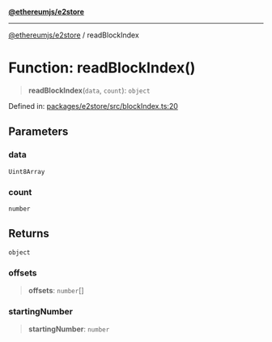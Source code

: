 [**@ethereumjs/e2store**](../README.md)

***

[@ethereumjs/e2store](../README.md) / readBlockIndex

# Function: readBlockIndex()

> **readBlockIndex**(`data`, `count`): `object`

Defined in: [packages/e2store/src/blockIndex.ts:20](https://github.com/ethereumjs/ethereumjs-monorepo/blob/master/packages/e2store/src/blockIndex.ts#L20)

## Parameters

### data

`Uint8Array`

### count

`number`

## Returns

`object`

### offsets

> **offsets**: `number`[]

### startingNumber

> **startingNumber**: `number`
